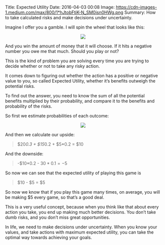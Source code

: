 Title: Expected Utility
Date: 2016-04-03 00:08
Image: https://cdn-images-1.medium.com/max/800/1*hJtobFtiK-N_SM0isn0HWg.png
Summary: How to take calculated risks and make decisions under uncertainty.

Imagine I offer you a gamble. I will spin the wheel that looks like this:

<div style="text-align:center;">
<img src="/images/expected-value-1.png" style="width:auto;"/>
</div>

And you win the amount of money that it will choose. If it hits a negative number you owe me that much. Should you play or not?

This is the kind of problem you are solving every time you are trying to decide whether or not to take any risky action.

It comes down to figuring out whether the action has a positive or negative value to you, so called Expected Utility, whether it’s benefits outweigh the potential risks.

To find out the answer, you need to know the sum of all the potential benefits multiplied by their probability, and compare it to the benefits and probability of the risks.

So first we estimate probabilities of each outcome:

<div style="text-align:center;">
<img src="/images/expected-value-2.png" style="width:auto;"/>
</div>

And then we calculate our upside:

> $20*0.3 + $15*0.2 + $5*0.2 = $10

And the downside:

> -$10*0.2 - $30*0.1 = -$5

So now we can see that the expected utility of playing this game is

> $10 - $5 = $5

So now we know that if you play this game many times, on average, you will be making $5 every game, so that’s a good deal.

This is a very useful concept, because when you think like that about every action you take, you end up making much better decisions. You don’t take dumb risks, and you don’t miss great opportunities.

In life, we need to make decisions under uncertainty. When you know your values, and take actions with maximum expected utility, you can take the optimal way towards achieving your goals.
